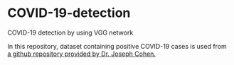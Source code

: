 # COVID-19-detection
COVID-19 detection by using VGG network

In this repository, dataset containing positive COVID-19 cases is used from [a github repository provided by Dr. Joseph Cohen.](https://github.com/ieee8023/covid-chestxray-dataset) 
